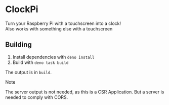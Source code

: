 # ClockPi

Turn your Raspberry Pi with a touchscreen into a clock!  
Also works with something else with a touchscreen

## Building

1. Install dependencies with `deno install`
2. Build with `deno task build`

The output is in `build`.

> [!NOTE]
> The server output is not needed, as this is a CSR Application.
> But a server is needed to comply with CORS.
